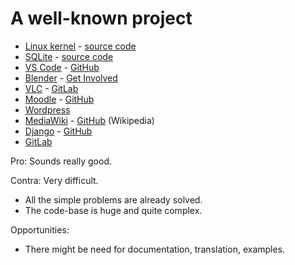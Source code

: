 # A well-known project


* [Linux kernel](https://www.kernel.org/) - [source code](https://git.kernel.org/)
* [SQLite](https://www.sqlite.org/) - [source code](https://sqlite.org/src/doc/trunk/README.md)
* [VS Code](https://code.visualstudio.com/) - [GitHub](https://github.com/Microsoft/vscode/)
* [Blender](https://www.blender.org/) - [Get Involved](https://www.blender.org/get-involved/)
* [VLC](https://www.videolan.org/) - [GitLab](https://code.videolan.org/)
* [Moodle](https://moodle.org/) - [GitHub](https://github.com/moodle)
* [Wordpress](https://wordpress.org/)
* [MediaWiki](https://www.mediawiki.org/) - [GitHub](https://github.com/wikimedia/mediawiki) (Wikipedia)
* [Django](https://www.djangoproject.com/) - [GitHub](https://github.com/django/django)
* [GitLab](https://about.gitlab.com/)

Pro: Sounds really good.

Contra: Very difficult.

* All the simple problems are already solved.
* The code-base is huge and quite complex.

Opportunities:

* There might be need for documentation, translation, examples.



